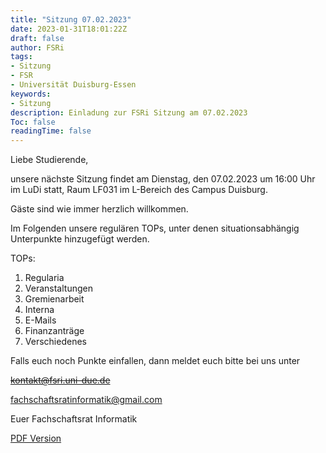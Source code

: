```yaml
---
title: "Sitzung 07.02.2023"
date: 2023-01-31T18:01:22Z
draft: false
author: FSRi
tags:
- Sitzung
- FSR
- Universität Duisburg-Essen
keywords:
- Sitzung
description: Einladung zur FSRi Sitzung am 07.02.2023
Toc: false
readingTime: false
---
```


Liebe Studierende,

unsere nächste Sitzung findet am Dienstag, den 07.02.2023 um 16:00 Uhr im LuDi statt,
Raum LF031 im L-Bereich des Campus Duisburg.

Gäste sind wie immer herzlich willkommen.

Im Folgenden unsere regulären TOPs, unter denen situationsabhängig Unterpunkte
hinzugefügt werden.

TOPs:

1. Regularia
2. Veranstaltungen
3. Gremienarbeit
4. Interna
5. E-Mails
6. Finanzanträge
7. Verschiedenes

Falls euch noch Punkte einfallen, dann meldet euch bitte bei uns unter

~~kontakt@fsri.uni-due.de~~  

fachschaftsratinformatik@gmail.com

Euer Fachschaftsrat Informatik

[PDF Version](/einladung_2023_02_07.pdf)
